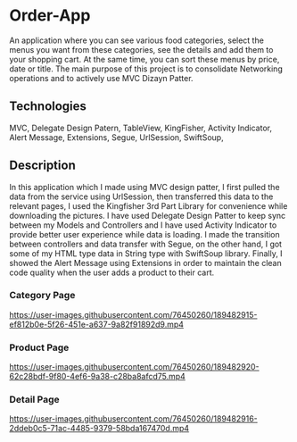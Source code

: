 # Order-App
An application where you can see various food categories, select the menus you want from these categories, see the details and add them to your shopping cart. At the same time, you can sort these menus by price, date or title.
The main purpose of this project is to consolidate Networking operations and to actively use MVC Dizayn Patter.

## Technologies
MVC,
Delegate Design Patern,
TableView,
KingFisher,
Activity Indicator,
Alert Message,
Extensions,
Segue,
UrlSession,
SwiftSoup,

## Description
In this application which I made using MVC design patter, I first pulled the data from the service using UrlSession, then transferred this data to the relevant pages, I used the Kingfisher 3rd Part Library for convenience while downloading the pictures. I have used Delegate Design Patter to keep sync between my Models and Controllers and I have used Activity Indicator to provide better user experience while data is loading. I made the transition between controllers and data transfer with Segue, on the other hand, I got some of my HTML type data in String type with SwiftSoup library. Finally, I showed the Alert Message using Extensions in order to maintain the clean code quality when the user adds a product to their cart.

### Category Page
https://user-images.githubusercontent.com/76450260/189482915-ef812b0e-5f26-451e-a637-9a82f91892d9.mp4

### Product Page
https://user-images.githubusercontent.com/76450260/189482920-62c28bdf-9f80-4ef6-9a38-c28ba8afcd75.mp4

### Detail Page
https://user-images.githubusercontent.com/76450260/189482916-2ddeb0c5-71ac-4485-9379-58bda167470d.mp4
